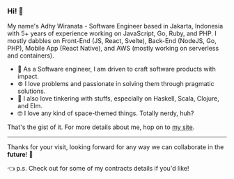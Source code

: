 ### Hi! 🚀

My name's Adhy Wiranata - Software Engineer based in Jakarta, Indonesia with 5+ years of experience working on JavaScript, Go, Ruby, and PHP. I mostly dabbles on Front-End (JS, React, Svelte), Back-End (NodeJS, Go, PHP), Mobile App (React Native), and AWS (mostly working on serverless and containers).

- 🌱 As a Software engineer, I am driven to craft software products with impact.
- ⚙️ I love problems and passionate in solving them through pragmatic solutions.
- 🔭 I also love tinkering with stuffs, especially on Haskell, Scala, Clojure, and Elm.
- 🤓 I love any kind of space-themed things. Totally nerdy, huh? 

That's the gist of it. For more details about me, hop on to [my site](https://adhywiranata.com).

---

Thanks for your visit, looking forward for any way we can collaborate in the __future__! 🚀

👈 p.s. Check out for some of my contracts details if you'd like!
